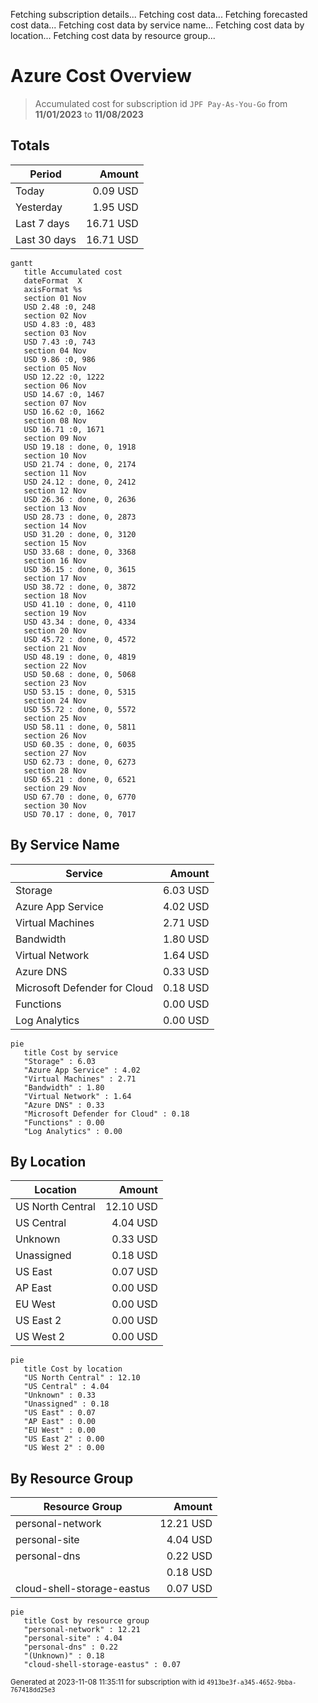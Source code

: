 Fetching subscription details...
Fetching cost data...
Fetching forecasted cost data...
Fetching cost data by service name...
Fetching cost data by location...
Fetching cost data by resource group...
# Azure Cost Overview

> Accumulated cost for subscription id `JPF Pay-As-You-Go` from **11/01/2023** to **11/08/2023**

## Totals

|Period|Amount|
|---|---:|
|Today|0.09 USD|
|Yesterday|1.95 USD|
|Last 7 days|16.71 USD|
|Last 30 days|16.71 USD|

```mermaid
gantt
   title Accumulated cost
   dateFormat  X
   axisFormat %s
   section 01 Nov
   USD 2.48 :0, 248
   section 02 Nov
   USD 4.83 :0, 483
   section 03 Nov
   USD 7.43 :0, 743
   section 04 Nov
   USD 9.86 :0, 986
   section 05 Nov
   USD 12.22 :0, 1222
   section 06 Nov
   USD 14.67 :0, 1467
   section 07 Nov
   USD 16.62 :0, 1662
   section 08 Nov
   USD 16.71 :0, 1671
   section 09 Nov
   USD 19.18 : done, 0, 1918
   section 10 Nov
   USD 21.74 : done, 0, 2174
   section 11 Nov
   USD 24.12 : done, 0, 2412
   section 12 Nov
   USD 26.36 : done, 0, 2636
   section 13 Nov
   USD 28.73 : done, 0, 2873
   section 14 Nov
   USD 31.20 : done, 0, 3120
   section 15 Nov
   USD 33.68 : done, 0, 3368
   section 16 Nov
   USD 36.15 : done, 0, 3615
   section 17 Nov
   USD 38.72 : done, 0, 3872
   section 18 Nov
   USD 41.10 : done, 0, 4110
   section 19 Nov
   USD 43.34 : done, 0, 4334
   section 20 Nov
   USD 45.72 : done, 0, 4572
   section 21 Nov
   USD 48.19 : done, 0, 4819
   section 22 Nov
   USD 50.68 : done, 0, 5068
   section 23 Nov
   USD 53.15 : done, 0, 5315
   section 24 Nov
   USD 55.72 : done, 0, 5572
   section 25 Nov
   USD 58.11 : done, 0, 5811
   section 26 Nov
   USD 60.35 : done, 0, 6035
   section 27 Nov
   USD 62.73 : done, 0, 6273
   section 28 Nov
   USD 65.21 : done, 0, 6521
   section 29 Nov
   USD 67.70 : done, 0, 6770
   section 30 Nov
   USD 70.17 : done, 0, 7017
```

## By Service Name

|Service|Amount|
|---|---:|
|Storage|6.03 USD|
|Azure App Service|4.02 USD|
|Virtual Machines|2.71 USD|
|Bandwidth|1.80 USD|
|Virtual Network|1.64 USD|
|Azure DNS|0.33 USD|
|Microsoft Defender for Cloud|0.18 USD|
|Functions|0.00 USD|
|Log Analytics|0.00 USD|

```mermaid
pie
   title Cost by service
   "Storage" : 6.03
   "Azure App Service" : 4.02
   "Virtual Machines" : 2.71
   "Bandwidth" : 1.80
   "Virtual Network" : 1.64
   "Azure DNS" : 0.33
   "Microsoft Defender for Cloud" : 0.18
   "Functions" : 0.00
   "Log Analytics" : 0.00
```

## By Location

|Location|Amount|
|---|---:|
|US North Central|12.10 USD|
|US Central|4.04 USD|
|Unknown|0.33 USD|
|Unassigned|0.18 USD|
|US East|0.07 USD|
|AP East|0.00 USD|
|EU West|0.00 USD|
|US East 2|0.00 USD|
|US West 2|0.00 USD|

```mermaid
pie
   title Cost by location
   "US North Central" : 12.10
   "US Central" : 4.04
   "Unknown" : 0.33
   "Unassigned" : 0.18
   "US East" : 0.07
   "AP East" : 0.00
   "EU West" : 0.00
   "US East 2" : 0.00
   "US West 2" : 0.00
```

## By Resource Group

|Resource Group|Amount|
|---|---:|
|personal-network|12.21 USD|
|personal-site|4.04 USD|
|personal-dns|0.22 USD|
||0.18 USD|
|cloud-shell-storage-eastus|0.07 USD|

```mermaid
pie
   title Cost by resource group
   "personal-network" : 12.21
   "personal-site" : 4.04
   "personal-dns" : 0.22
   "(Unknown)" : 0.18
   "cloud-shell-storage-eastus" : 0.07
```

<sup>Generated at 2023-11-08 11:35:11 for subscription with id `4913be3f-a345-4652-9bba-767418dd25e3`</sup>
